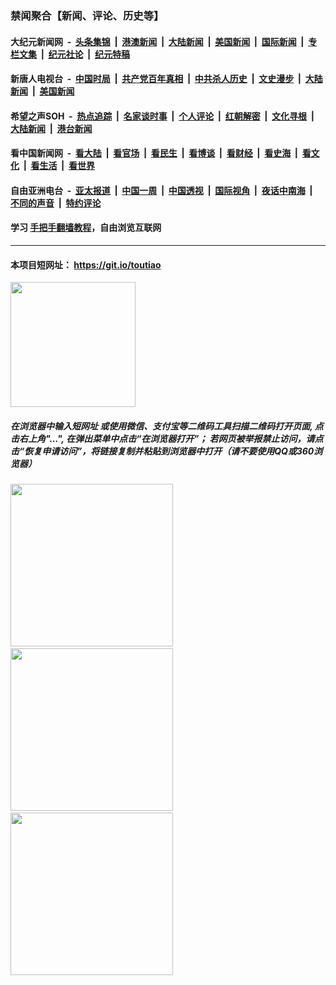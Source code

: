 ### 禁闻聚合【新闻、评论、历史等】

#### 大纪元新闻网 &nbsp;-&nbsp; [头条集锦](indexes/E头条集锦.md?t=02091044) &nbsp;|&nbsp; [港澳新闻](indexes/E港澳新闻.md?t=02091044)  &nbsp;|&nbsp; [大陆新闻](indexes/E大陆新闻.md?t=02091044) &nbsp;|&nbsp; [美国新闻](indexes/E美国新闻.md?t=02091044) &nbsp;|&nbsp; [国际新闻](indexes/E国际新闻.md?t=02091044) &nbsp;|&nbsp; [专栏文集](indexes/E专栏文集.md?t=02091044) &nbsp;|&nbsp; [纪元社论](indexes/E纪元社论.md?t=02091044) &nbsp;|&nbsp; [纪元特稿](indexes/E纪元特稿.md?t=02091044) 

#### 新唐人电视台 &nbsp;-&nbsp; [中国时局](indexes/N中国时局.md?t=02091044) &nbsp;|&nbsp; [共产党百年真相](indexes/N共产党百年真相.md?t=02091044) &nbsp;|&nbsp; [中共杀人历史](indexes/N中共杀人历史.md?t=02091044) &nbsp;|&nbsp; [文史漫步](indexes/N文史漫步.md?t=02091044) &nbsp;|&nbsp; [大陆新闻](indexes/N大陆新闻.md?t=02091044) &nbsp;|&nbsp; [美国新闻](indexes/N美国新闻.md?t=02091044)

#### 希望之声SOH &nbsp;-&nbsp; [热点追踪](indexes/H热点追踪.md?t=02091044) &nbsp;|&nbsp; [名家谈时事](indexes/H名家谈时事.md?t=02091044) &nbsp;|&nbsp; [个人评论](indexes/H个人评论.md?t=02091044)  &nbsp;|&nbsp; [红朝解密](indexes/H红朝解密.md?t=02091044) &nbsp;|&nbsp; [文化寻根](indexes/H文化寻根.md?t=02091044) &nbsp;|&nbsp; [大陆新闻](indexes/H大陆新闻.md?t=02091044) &nbsp;|&nbsp; [港台新闻](indexes/H港台新闻.md?t=02091044)

#### 看中国新闻网 &nbsp;-&nbsp; [看大陆](indexes/S看大陆.md?t=02091044) &nbsp;|&nbsp; [看官场](indexes/S看官场.md?t=02091044) &nbsp;|&nbsp; [看民生](indexes/S看民生.md?t=02091044)  &nbsp;|&nbsp; [看博谈](indexes/S看博谈.md?t=02091044) &nbsp;|&nbsp; [看财经](indexes/S看财经.md?t=02091044) &nbsp;|&nbsp; [看史海](indexes/S看史海.md?t=02091044) &nbsp;|&nbsp; [看文化](indexes/S看文化.md?t=02091044) &nbsp;|&nbsp; [看生活](indexes/S看生活.md?t=02091044) &nbsp;|&nbsp; [看世界](indexes/S看世界.md?t=02091044)

#### 自由亚洲电台 &nbsp;-&nbsp; [亚太报道](indexes/R亚太报道.md?t=02091044) &nbsp;|&nbsp; [中国一周](indexes/R中国一周.md?t=02091044) &nbsp;|&nbsp; [中国透视](indexes/R中国透视.md?t=02091044)  &nbsp;|&nbsp; [国际视角](indexes/R国际视角.md?t=02091044) &nbsp;|&nbsp; [夜话中南海](indexes/R夜话中南海.md?t=02091044) &nbsp;|&nbsp; [不同的声音](indexes/R不同的声音.md?t=02091044) &nbsp;|&nbsp; [特约评论](indexes/R特约评论.md?t=02091044)

#### 学习 [手把手翻墙教程](https://github.com/gfw-breaker/guides/wiki)，自由浏览互联网

----

#### 本项目短网址： https://git.io/toutiao
<img src="https://raw.githubusercontent.com/gfw-breaker/banned-news/master/scripts/img/qr.png" width="200px"/>  

##### 在浏览器中输入短网址 或使用微信、支付宝等二维码工具扫描二维码打开页面, 点击右上角"...", 在弹出菜单中点击“在浏览器打开”； 若网页被举报禁止访问，请点击“恢复申请访问”，将链接复制并粘贴到浏览器中打开（请不要使用QQ或360浏览器）

<img src="https://raw.githubusercontent.com/gfw-breaker/banned-news/master/scripts/img/1.png" width="260px"/> &nbsp; <img src="https://raw.githubusercontent.com/gfw-breaker/banned-news/master/scripts/img/2.png" width="260px"/> &nbsp; <img src="https://raw.githubusercontent.com/gfw-breaker/banned-news/master/scripts/img/3.png" width="260px"/>
